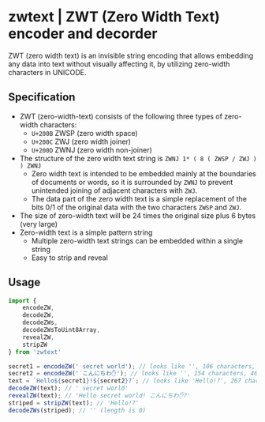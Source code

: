 # zwtext | ZWT (Zero Width Text) encoder and decorder

ZWT (zero width text) is an invisible string encoding that allows embedding any data into text without visually affecting it, by utilizing zero-width characters in UNICODE.

## Specification

- ZWT (zero-width-text) consists of the following three types of zero-width characters:
  - `U+200B` ZWSP (zero width space)
  - `U+200C` ZWJ (zero width joiner)
  - `U+200D` ZWNJ (zero width non-joiner)
- The structure of the zero width text string is `ZWNJ 1* ( 8 ( ZWSP / ZWJ ) ) ZWNJ`
  - Zero width text is intended to be embedded mainly at the boundaries of documents or words, so it is surrounded by `ZWNJ` to prevent unintended joining of adjacent characters with `ZWJ`.
  - The data part of the zero width text is a simple replacement of the bits 0/1 of the original data with the two characters `ZWSP` and `ZWJ`.
- The size of zero-width text will be 24 times the original size plus 6 bytes (very large)
- Zero-width text is a simple pattern string
  - Multiple zero-width text strings can be embedded within a single string
  - Easy to strip and reveal

## Usage

```js
import {
    encodeZW,
    decodeZW,
    decodeZWs,
    decodeZWsToUint8Array,
    revealZW,
    stripZW
} from 'zwtext'

secret1 = encodeZW(' secret world'); // looks like '', 106 characters, 318 bytes
secret2 = encodeZW(' こんにちわ✋'); // looks like '', 154 characters, 462 bytes
text = `Hello${secret1}!${secret2}?`; // looks like 'Hello!?', 267 characters, 787 bytes
decodeZW(text); // ' secret world'
revealZW(text); // 'Hello secret world! こんにちわ✋?'
striped = stripZW(text); // 'Hello!?'
decodeZWs(striped); // '' (length is 0)
```
